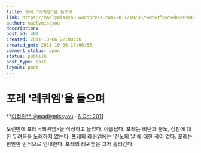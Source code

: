 ```yaml
---
title: 포레 '레퀴엠'을 들으며
link: https://madlymissyou.wordpress.com/2011/10/06/%ed%8f%ac%eb%a0%88-%eb%a0%88%ed%80%b4%ec%97%a0%ec%9d%84-%eb%93%a4%ec%9c%bc%eb%a9%b0/
author: madlymissyou
description: 
post_id: 489
created: 2011-10-06 22:00:56
created_gmt: 2011-10-06 13:00:56
comment_status: open
status: publish
post_type: post
layout: post
---
```


# 포레 '레퀴엠'을 들으며

**[이정원** @madlymissyou](https://twitter.com/madlymissyou) · [6 Oct 2011](https://twitter.com/madlymissyou/status/121721415773851648)

오랜만에 포레 <레퀴엠>을 작정하고 들었다. 아름답다. 포레는 비탄과 분노, 심판에 대한 두려움을 노래하지 않는다. 포레의 레퀴엠에는 '진노의 날'에 대한 곡이 없다. 포레는 편안한 안식으로 안내한다. 포레의 레퀴엠은 그저 흘러간다.